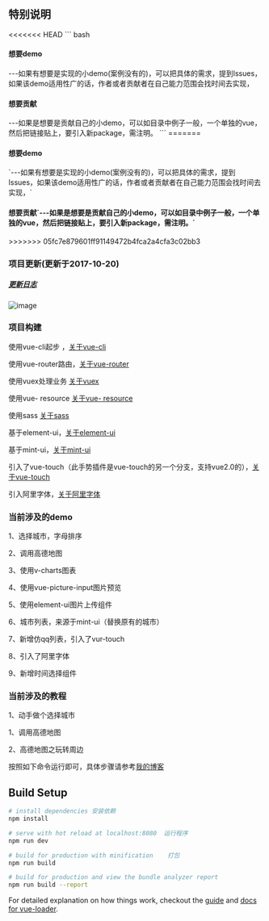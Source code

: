 
<h2>特别说明</h2>
<<<<<<< HEAD
``` bash
<h4>想要demo </h4>---如果有想要是实现的小demo(案例没有的)，可以把具体的需求，提到Issues，如果该demo适用性广的话，作者或者贡献者在自己能力范围会找时间去实现，

<h4>想要贡献 </h4>---如果是想要是贡献自己的小demo，可以如目录中例子一般，一个单独的vue，然后把链接贴上，要引入新package，需注明。
```
=======
<h4>想要demo</h2>`---如果有想要是实现的小demo(案例没有的)，可以把具体的需求，提到Issues，如果该demo适用性广的话，作者或者贡献者在自己能力范围会找时间去实现，`
<h4>想要贡献`---如果是想要是贡献自己的小demo，可以如目录中例子一般，一个单独的vue，然后把链接贴上，要引入新package，需注明。`</h2>
>>>>>>> 05fc7e879601ff91149472b4fca2a4cfa3c02bb3
<h3 class="myH3">项目更新(更新于2017-10-20)</h3>
<h5><a href="./Log">更新日志</a></h5>

![image](https://qianyinghuanmie.github.io/static/img/help.gif)


<h3 class="myH3">项目构建</h3>
<p>使用vue-cli起步 ，<a href="https://github.com/vuejs/vue-cli">关于vue-cli</a></p>
<p>使用vue-router路由，<a href="https://github.com/vuejs/vue-cli">关于vue-router</a></p>
<p>使用vuex处理业务 <a href="https://github.com/vuejs/vuex">关于vuex</a></p>
<p>使用vue- resource <a href="https://github.com/pagekit/vue-resource">关于vue- resource</a></p>
<p>使用sass <a href="https://github.com/sass/sass">关于sass</a></p>
<p>基于element-ui，<a href="http://element.eleme.io/#/zh-CN/component/quickstart">关于element-ui</a></p>
<p>基于mint-ui，<a href="https://github.com/ElemeFE/mint-ui">关于mint-ui</a></p>
<p>引入了vue-touch（此手势插件是vue-touch的另一个分支，支持vue2.0的），<a href="https://github.com/vuejs/vue-touch/tree/next">关于vue-touch</a></p>
<p>引入阿里字体，<a href="http://www.iconfont.cn/home/index">关于阿里字体</a></p>
<h3 class="myH3">当前涉及的demo</h3>
<p>1、选择城市，字母排序</p>  
<p>2、调用高德地图</p>
<p>3、使用v-charts图表</p>
<p>4、使用vue-picture-input图片预览</p>
<p>5、使用element-ui图片上传组件</p>
<p>6、城市列表，来源于mint-ui（替换原有的城市）</p>
<p>7、新增仿qq列表，引入了vur-touch</p>
<p>8、引入了阿里字体</p>
<p>9、新增时间选择组件</p>
<h3 class="myH3">当前涉及的教程</h3>
<p>1、动手做个选择城市</p>  
<p>1、调用高德地图</p>
<p>2、高德地图之玩转周边</p>


按照如下命令运行即可，具体步骤请参考[我的博客](http://www.cnblogs.com/star-wind/)

## Build Setup

``` bash
# install dependencies 安装依赖
npm install

# serve with hot reload at localhost:8080  运行程序
npm run dev

# build for production with minification    打包
npm run build

# build for production and view the bundle analyzer report
npm run build --report
```

For detailed explanation on how things work, checkout the [guide](http://vuejs-templates.github.io/webpack/) and [docs for vue-loader](http://vuejs.github.io/vue-loader).
